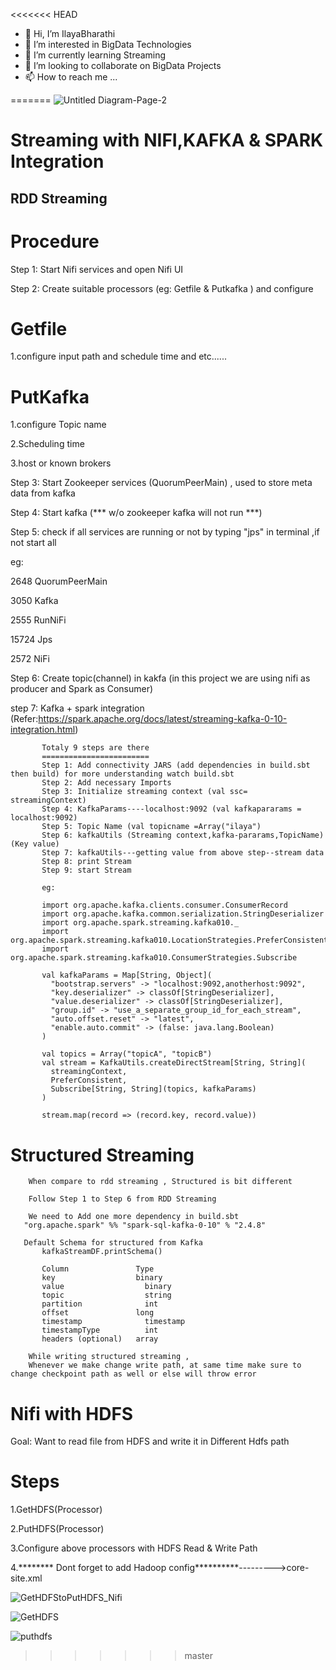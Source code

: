 <<<<<<< HEAD
- 👋 Hi, I’m IlayaBharathi
- 👀 I’m interested in BigData Technologies
- 🌱 I’m currently learning Streaming
- 💞️ I’m looking to collaborate on BigData Projects
- 📫 How to reach me ...

<!---
IlayaBharathi260199/IlayaBharathi260199 is a ✨ special ✨ repository because its `README.md` (this file) appears on your GitHub profile.
You can click the Preview link to take a look at your changes.
--->
=======
![Untitled Diagram-Page-2](https://github.com/IlayaBharathi260199/IlayaBharathi260199/assets/151670523/3373dfe1-7690-44ee-b4b9-132db137a83d)







Streaming with NIFI,KAFKA & SPARK Integration
=============================================

RDD Streaming
-------------


Procedure
=========

Step 1: Start Nifi services and open Nifi UI

Step 2: Create suitable processors (eg: Getfile & Putkafka ) and configure

Getfile
=======
1.configure input path and schedule time and etc......

PutKafka
========
1.configure Topic name

2.Scheduling time

3.host or known brokers

Step 3: Start Zookeeper services (QuorumPeerMain) , used to store meta data from kafka

Step 4: Start kafka (*** w/o zookeeper kafka will not run ***)

Step 5: check if all services are running or not by typing "jps" in terminal ,if not start all

eg:

2648 QuorumPeerMain

3050 Kafka

2555 RunNiFi

15724 Jps

2572 NiFi

Step 6: Create topic(channel) in kakfa  (in this project we are using nifi as producer and Spark as Consumer)

step 7: Kafka + spark integration (Refer:https://spark.apache.org/docs/latest/streaming-kafka-0-10-integration.html)

           Totaly 9 steps are there
           ========================
           Step 1: Add connectivity JARS (add dependencies in build.sbt then build) for more understanding watch build.sbt
           Step 2: Add necessary Imports
           Step 3: Initialize streaming context (val ssc= streamingContext)
           Step 4: KafkaParams----localhost:9092 (val kafkapararams = localhost:9092)
           Step 5: Topic Name (val topicname =Array("ilaya")
           Step 6: kafkaUtils (Streaming context,kafka-pararams,TopicName)  (Key value)
           Step 7: kafkaUtils---getting value from above step--stream data
           Step 8: print Stream
           Step 9: start Stream

           eg:

           import org.apache.kafka.clients.consumer.ConsumerRecord
           import org.apache.kafka.common.serialization.StringDeserializer
           import org.apache.spark.streaming.kafka010._
           import org.apache.spark.streaming.kafka010.LocationStrategies.PreferConsistent
           import org.apache.spark.streaming.kafka010.ConsumerStrategies.Subscribe

           val kafkaParams = Map[String, Object](
             "bootstrap.servers" -> "localhost:9092,anotherhost:9092",
             "key.deserializer" -> classOf[StringDeserializer],
             "value.deserializer" -> classOf[StringDeserializer],
             "group.id" -> "use_a_separate_group_id_for_each_stream",
             "auto.offset.reset" -> "latest",
             "enable.auto.commit" -> (false: java.lang.Boolean)
           )

           val topics = Array("topicA", "topicB")
           val stream = KafkaUtils.createDirectStream[String, String](
             streamingContext,
             PreferConsistent,
             Subscribe[String, String](topics, kafkaParams)
           )

           stream.map(record => (record.key, record.value))

Structured Streaming
====================

        When compare to rdd streaming , Structured is bit different

        Follow Step 1 to Step 6 from RDD Streaming

        We need to Add one more dependency in build.sbt
       "org.apache.spark" %% "spark-sql-kafka-0-10" % "2.4.8"

       Default Schema for structured from Kafka
           kafkaStreamDF.printSchema()

           Column	            Type
           key	                binary
           value	              binary
           topic	              string
           partition	          int
           offset	            long
           timestamp	          timestamp
           timestampType	      int
           headers (optional)	array

        While writing structured streaming ,
        Whenever we make change write path, at same time make sure to change checkpoint path as well or else will throw error

Nifi with HDFS 
==============

Goal: Want to read file from HDFS and write it in Different Hdfs path

Steps
===================
1.GetHDFS(Processor)

2.PutHDFS(Processor)

3.Configure above processors with HDFS Read & Write Path

4.******** Dont forget to add Hadoop config**********--------->core-site.xml

 ![GetHDFStoPutHDFS_Nifi](https://github.com/IlayaBharathi260199/IlayaBharathi260199/assets/151670523/63ba74b3-fb6c-4adf-b4ed-e657940fc901)


![GetHDFS](https://github.com/IlayaBharathi260199/IlayaBharathi260199/assets/151670523/e56dc006-5069-4731-86c7-d1fc096614b6)


![puthdfs](https://github.com/IlayaBharathi260199/IlayaBharathi260199/assets/151670523/e87a248a-0801-4919-9d2e-4fc705e6bc7a)












>>>>>>> master
